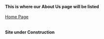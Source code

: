 <html lang="en">
	<head>
		<title>This is where our About Us page will be listed<br><br><br>
		</title>
	</head> 	
	<body>
   		<b>This is where our About Us page will be listed</b><br><br>
	  	<a href="https://zperov.github.io/Grocery">Home Page</a><br><br><br>
	  	<b>Site under Construction</b>
	</body>
</html>
